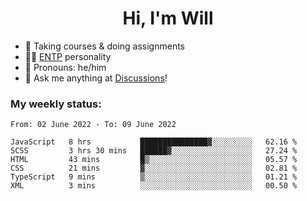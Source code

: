<h1 align="center">Hi, I'm Will</h1>


-   :seedling: Taking courses & doing assignments
-   :man_scientist: [ENTP](https://www.16personalities.com/entp-personality) personality
-   :man: Pronouns: he/him
-   :thought_balloon: Ask me anything at [Discussions](https://github.com/willjoje/willjoje/discussions/new)!

### My weekly status:
<!--START_SECTION:waka-->

```text
From: 02 June 2022 - To: 09 June 2022

JavaScript   8 hrs           ███████████████▓░░░░░░░░░   62.16 %
SCSS         3 hrs 30 mins   ██████▓░░░░░░░░░░░░░░░░░░   27.24 %
HTML         43 mins         █▒░░░░░░░░░░░░░░░░░░░░░░░   05.57 %
CSS          21 mins         ▓░░░░░░░░░░░░░░░░░░░░░░░░   02.81 %
TypeScript   9 mins          ▒░░░░░░░░░░░░░░░░░░░░░░░░   01.21 %
XML          3 mins          ░░░░░░░░░░░░░░░░░░░░░░░░░   00.50 %
```

<!--END_SECTION:waka-->
